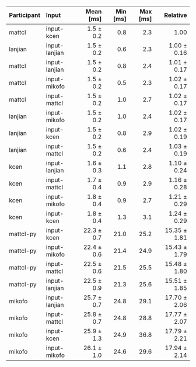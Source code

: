 | Participant | Input | Mean [ms] | Min [ms] | Max [ms] | Relative |
|:---|:---|---:|---:|---:|---:|
| mattcl | input-kcen | 1.5 ± 0.2 | 0.8 | 2.3 | 1.00 |
| lanjian | input-lanjian | 1.5 ± 0.2 | 0.6 | 2.3 | 1.00 ± 0.16 |
| mattcl | input-lanjian | 1.5 ± 0.2 | 0.8 | 2.4 | 1.01 ± 0.17 |
| mattcl | input-mikofo | 1.5 ± 0.2 | 0.5 | 2.3 | 1.02 ± 0.17 |
| mattcl | input-mattcl | 1.5 ± 0.2 | 1.0 | 2.7 | 1.02 ± 0.17 |
| lanjian | input-mikofo | 1.5 ± 0.2 | 1.0 | 2.4 | 1.02 ± 0.17 |
| lanjian | input-kcen | 1.5 ± 0.2 | 0.8 | 2.9 | 1.02 ± 0.19 |
| lanjian | input-mattcl | 1.5 ± 0.2 | 0.6 | 2.4 | 1.03 ± 0.19 |
| kcen | input-lanjian | 1.6 ± 0.3 | 1.1 | 2.8 | 1.10 ± 0.24 |
| kcen | input-mattcl | 1.7 ± 0.4 | 0.9 | 2.9 | 1.16 ± 0.28 |
| kcen | input-mikofo | 1.8 ± 0.4 | 0.9 | 2.7 | 1.21 ± 0.29 |
| kcen | input-kcen | 1.8 ± 0.4 | 1.3 | 3.1 | 1.24 ± 0.29 |
| mattcl-py | input-kcen | 22.3 ± 0.7 | 21.0 | 25.2 | 15.35 ± 1.81 |
| mattcl-py | input-mikofo | 22.4 ± 0.6 | 21.4 | 24.9 | 15.43 ± 1.79 |
| mattcl-py | input-mattcl | 22.5 ± 0.6 | 21.5 | 25.5 | 15.48 ± 1.80 |
| mattcl-py | input-lanjian | 22.5 ± 0.9 | 21.3 | 25.6 | 15.51 ± 1.85 |
| mikofo | input-lanjian | 25.7 ± 0.7 | 24.8 | 29.1 | 17.70 ± 2.06 |
| mikofo | input-mattcl | 25.8 ± 0.7 | 24.8 | 28.8 | 17.77 ± 2.07 |
| mikofo | input-kcen | 25.9 ± 1.3 | 24.9 | 36.8 | 17.79 ± 2.21 |
| mikofo | input-mikofo | 26.1 ± 1.0 | 24.6 | 29.6 | 17.94 ± 2.14 |
